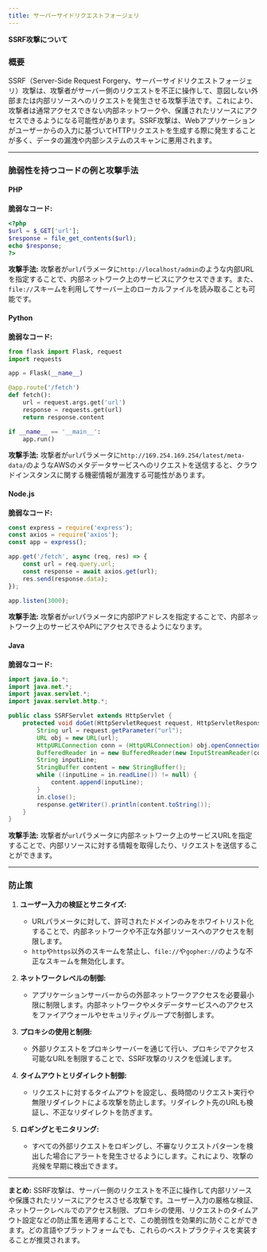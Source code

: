 ```yaml
---
title: サーバーサイドリクエストフォージェリ
---
```


**SSRF攻撃について**

### **概要**

SSRF（Server-Side Request Forgery、サーバーサイドリクエストフォージェリ）攻撃は、攻撃者がサーバー側のリクエストを不正に操作して、意図しない外部または内部リソースへのリクエストを発生させる攻撃手法です。これにより、攻撃者は通常アクセスできない内部ネットワークや、保護されたリソースにアクセスできるようになる可能性があります。SSRF攻撃は、Webアプリケーションがユーザーからの入力に基づいてHTTPリクエストを生成する際に発生することが多く、データの漏洩や内部システムのスキャンに悪用されます。

---

### **脆弱性を持つコードの例と攻撃手法**

#### **PHP**

**脆弱なコード:**
```php
<?php
$url = $_GET['url'];
$response = file_get_contents($url);
echo $response;
?>
```

**攻撃手法:**
攻撃者が`url`パラメータに`http://localhost/admin`のような内部URLを指定することで、内部ネットワーク上のサービスにアクセスできます。また、`file://`スキームを利用してサーバー上のローカルファイルを読み取ることも可能です。

#### **Python**

**脆弱なコード:**
```python
from flask import Flask, request
import requests

app = Flask(__name__)

@app.route('/fetch')
def fetch():
    url = request.args.get('url')
    response = requests.get(url)
    return response.content

if __name__ == '__main__':
    app.run()
```

**攻撃手法:**
攻撃者が`url`パラメータに`http://169.254.169.254/latest/meta-data/`のようなAWSのメタデータサービスへのリクエストを送信すると、クラウドインスタンスに関する機密情報が漏洩する可能性があります。

#### **Node.js**

**脆弱なコード:**
```javascript
const express = require('express');
const axios = require('axios');
const app = express();

app.get('/fetch', async (req, res) => {
    const url = req.query.url;
    const response = await axios.get(url);
    res.send(response.data);
});

app.listen(3000);
```

**攻撃手法:**
攻撃者が`url`パラメータに内部IPアドレスを指定することで、内部ネットワーク上のサービスやAPIにアクセスできるようになります。

#### **Java**

**脆弱なコード:**
```java
import java.io.*;
import java.net.*;
import javax.servlet.*;
import javax.servlet.http.*;

public class SSRFServlet extends HttpServlet {
    protected void doGet(HttpServletRequest request, HttpServletResponse response) throws ServletException, IOException {
        String url = request.getParameter("url");
        URL obj = new URL(url);
        HttpURLConnection conn = (HttpURLConnection) obj.openConnection();
        BufferedReader in = new BufferedReader(new InputStreamReader(conn.getInputStream()));
        String inputLine;
        StringBuffer content = new StringBuffer();
        while ((inputLine = in.readLine()) != null) {
            content.append(inputLine);
        }
        in.close();
        response.getWriter().println(content.toString());
    }
}
```

**攻撃手法:**
攻撃者が`url`パラメータに内部ネットワーク上のサービスURLを指定することで、内部リソースに対する情報を取得したり、リクエストを送信することができます。

---

### **防止策**

1. **ユーザー入力の検証とサニタイズ:**
   - URLパラメータに対して、許可されたドメインのみをホワイトリスト化することで、内部ネットワークや不正な外部リソースへのアクセスを制限します。
   - `http`や`https`以外のスキームを禁止し、`file://`や`gopher://`のような不正なスキームを無効化します。

2. **ネットワークレベルの制御:**
   - アプリケーションサーバーからの外部ネットワークアクセスを必要最小限に制限します。内部ネットワークやメタデータサービスへのアクセスをファイアウォールやセキュリティグループで制御します。

3. **プロキシの使用と制限:**
   - 外部リクエストをプロキシサーバーを通じて行い、プロキシでアクセス可能なURLを制限することで、SSRF攻撃のリスクを低減します。

4. **タイムアウトとリダイレクト制御:**
   - リクエストに対するタイムアウトを設定し、長時間のリクエスト実行や無限リダイレクトによる攻撃を防止します。リダイレクト先のURLも検証し、不正なリダイレクトを防ぎます。

5. **ロギングとモニタリング:**
   - すべての外部リクエストをロギングし、不審なリクエストパターンを検出した場合にアラートを発生させるようにします。これにより、攻撃の兆候を早期に検出できます。

---

**まとめ:**
SSRF攻撃は、サーバー側のリクエストを不正に操作して内部リソースや保護されたリソースにアクセスさせる攻撃です。ユーザー入力の厳格な検証、ネットワークレベルでのアクセス制限、プロキシの使用、リクエストのタイムアウト設定などの防止策を適用することで、この脆弱性を効果的に防ぐことができます。どの言語やプラットフォームでも、これらのベストプラクティスを実装することが推奨されます。